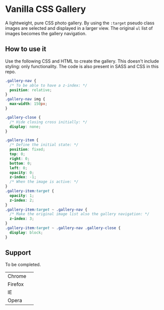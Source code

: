 Vanilla CSS Gallery
===================

A lightweight, pure CSS photo gallery. By using the `:target` pseudo class images are selected and displayed in a larger view. The original `ul` list of images becomes the gallery navigation.

## How to use it
Use the following CSS and HTML to create the gallery. This doesn't include styling: only functionality. The code is also present in SASS and CSS in this repo.

```css
.gallery-nav {
  /* To be able to have a z-index: */
  position: relative;
}
.gallery-nav img {
  max-width: 150px;
}

.gallery-close {
  /* Hide closing cross initially: */
  display: none;
}

.gallery-item {
  /* Define the initial state: */
  position: fixed;
  top: 0;
  right: 0;
  bottom: 0;
  left: 0;
  opacity: 0;
  z-index: -1;
  /* When the image is active: */
}
.gallery-item:target {
  opacity: 1;
  z-index: 2;
}
.gallery-item:target ~ .gallery-nav {
  /* Make the original image list also the gallery navigation: */
  z-index: 3;
}
.gallery-item:target ~ .gallery-nav .gallery-close {
  display: block;
}

```

## Support

To be completed.

<table>
	<tr>
		<td>Chrome</td>
		<td></td>
	</tr>
	<tr>
		<td>Firefox</td>
		<td></td>
	</tr>
	<tr>
		<td>IE</td>
		<td></td>
	</tr>
	<tr>
		<td>Opera</td>
		<td></td>
	</tr>
</table>